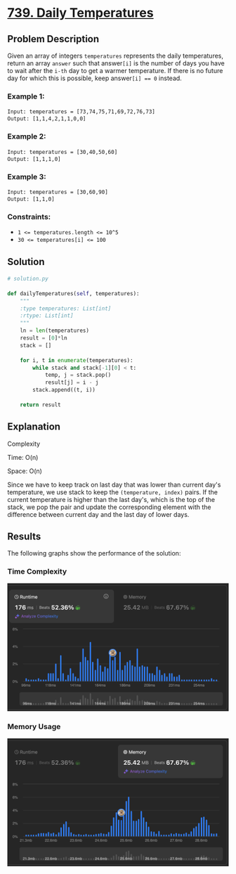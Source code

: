 # [739. Daily Temperatures](https://leetcode.com/problems/daily-temperatures/description/)


## Problem Description

Given an array of integers `temperatures` represents the daily temperatures, return an array `answer` such that answer`[i]` is the number of days you have to wait after the `i-th` day to get a warmer temperature. If there is no future day for which this is possible, keep answer`[i] == 0` instead.

### Example 1:
```plaintext
Input: temperatures = [73,74,75,71,69,72,76,73]
Output: [1,1,4,2,1,1,0,0]
```

### Example 2:
```plaintext
Input: temperatures = [30,40,50,60]
Output: [1,1,1,0]
```

### Example 3:
```plaintext
Input: temperatures = [30,60,90]
Output: [1,1,0]
```


### Constraints:
- `1 <= temperatures.length <= 10^5`
- `30 <= temperatures[i] <= 100`

## Solution

```python
# solution.py

def dailyTemperatures(self, temperatures):
    """
    :type temperatures: List[int]
    :rtype: List[int]
    """
    ln = len(temperatures)
    result = [0]*ln
    stack = []

    for i, t in enumerate(temperatures):
        while stack and stack[-1][0] < t:
            temp, j = stack.pop()
            result[j] = i - j
        stack.append((t, i))

    return result
```

## Explanation
Complexity

Time: O(n)

Space: O(n)

Since we have to keep track on last day that was lower than current day's temperature, we use stack to keep the `(temperature, index)` pairs. If the current temperature is higher than the last day's, which is the top of the stack, we pop the pair and update the corresponding element with the difference between current day and the last day of lower days.

## Results

The following graphs show the performance of the solution:

### Time Complexity
![Time Complexity](./time.png)

### Memory Usage
![Memory Usage](./space.png)